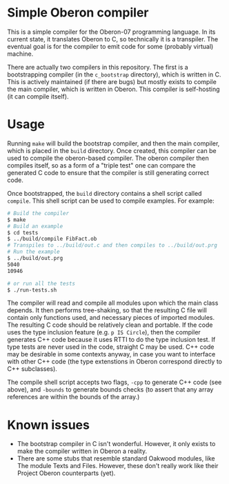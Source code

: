 # Simple Oberon compiler

This is a simple compiler for the Oberon-07 programming language. In its current
state, it translates Oberon to C, so technically it is a transpiler. The
eventual goal is for the compiler to emit code for some (probably virtual)
machine.

There are actually two compilers in this repository. The first is a
bootstrapping compiler (in the `c_bootstrap` directory), which is written in C.
This is actively maintained (if there are bugs) but mostly exists to compile the
main compiler, which is written in Oberon. This compiler is self-hosting (it can
compile itself).

# Usage

Running `make` will build the bootstrap compiler, and then the main compiler,
which is placed in the `build` directory. Once created, this compiler can be
used to compile the oberon-based compiler. The oberon compiler then compiles
itself, so as a form of a "triple test" one can compare the generated C code to
ensure that the compiler is still generating correct code.

Once bootstrapped, the `build` directory contains a shell script called
`compile`. This shell script can be used to compile examples. For example:

```bash
# Build the compiler
$ make
# Build an example
$ cd tests
$ ../build/compile FibFact.ob
# Transpiles to ../build/out.c and then compiles to ../build/out.prg
# Run the example
$ ../build/out.prg
5040
10946

# or run all the tests
$ ./run-tests.sh
```

The compiler will read and compile all modules upon which the main class
depends. It then performs tree-shaking, so that the resulting C file will
contain only functions used, and necessary pieces of imported modules. The
resulting C code should be relatively clean and portable. If the code uses the
type inclusion feature (e.g. `p IS Circle`), then the compiler generates C++
code because it uses RTTI to do the type inclusion test. If type tests are
never used in the code, straight C may be used. C++ code may be desirable
in some contexts anyway, in case you want to interface with other C++ code
(the type extenstions in Oberon correspond directly to C++ subclasses).

The compile shell script accepts two flags, `-cpp` to generate C++ code (see
above), and `-bounds` to generate bounds checks (to assert that any array
references are within the bounds of the array.)

# Known issues

*   The bootstrap compiler in C isn't wonderful. However, it only exists to make
    the compiler written in Oberon a reality.
*   There are some stubs that resemble standard Oakwood modules, like The module
    Texts and Files. However, these don't really work like their Project Oberon
    counterparts (yet).
